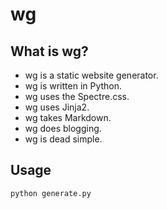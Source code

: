 # wg

## What is wg?
- wg is a static website generator.
- wg is written in Python.
- wg uses the Spectre.css.
- wg uses Jinja2.
- wg takes Markdown.
- wg does blogging.
- wg is dead simple.

## Usage
```
python generate.py
```
